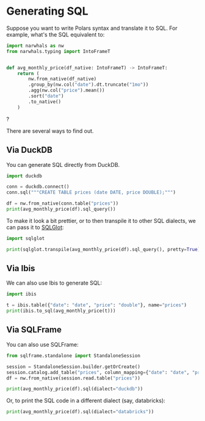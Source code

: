 # Generating SQL

Suppose you want to write Polars syntax and translate it to SQL.
For example, what's the SQL equivalent to:

```python exec="1" source="above" session="generating-sql"
import narwhals as nw
from narwhals.typing import IntoFrameT


def avg_monthly_price(df_native: IntoFrameT) -> IntoFrameT:
    return (
        nw.from_native(df_native)
        .group_by(nw.col("date").dt.truncate("1mo"))
        .agg(nw.col("price").mean())
        .sort("date")
        .to_native()
    )
```

?

There are several ways to find out.

## Via DuckDB

You can generate SQL directly from DuckDB.

```python exec="1" source="above" session="generating-sql" result="sql"
import duckdb

conn = duckdb.connect()
conn.sql("""CREATE TABLE prices (date DATE, price DOUBLE);""")

df = nw.from_native(conn.table("prices"))
print(avg_monthly_price(df).sql_query())
```

To make it look a bit prettier, or to then transpile it to other SQL dialects, we can pass it to [SQLGlot](https://github.com/tobymao/sqlglot):

```python exec="1" source="above" session="generating-sql" result="sql"
import sqlglot

print(sqlglot.transpile(avg_monthly_price(df).sql_query(), pretty=True)[0])
```

## Via Ibis

We can also use Ibis to generate SQL:

```python exec="1" source="above" session="generating-sql" result="sql"
import ibis

t = ibis.table({"date": "date", "price": "double"}, name="prices")
print(ibis.to_sql(avg_monthly_price(t)))
```

## Via SQLFrame

You can also use SQLFrame:

```python exec="1" source="above" session="generating-sql" result="sql"
from sqlframe.standalone import StandaloneSession

session = StandaloneSession.builder.getOrCreate()
session.catalog.add_table("prices", column_mapping={"date": "date", "price": "float"})
df = nw.from_native(session.read.table("prices"))

print(avg_monthly_price(df).sql(dialect="duckdb"))
```

Or, to print the SQL code in a different dialect (say, databricks):

```python exec="1" source="above" session="generating-sql" result="sql"
print(avg_monthly_price(df).sql(dialect="databricks"))
```
